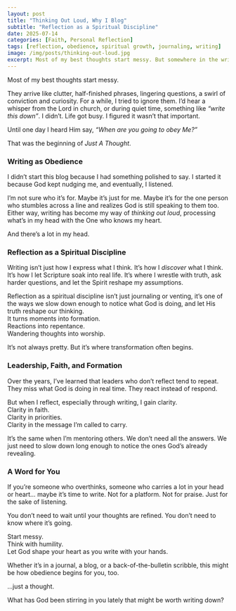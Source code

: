 ```yaml
---
layout: post
title: "Thinking Out Loud, Why I Blog"
subtitle: "Reflection as a Spiritual Discipline"
date: 2025-07-14
categories: [Faith, Personal Reflection]
tags: [reflection, obedience, spiritual growth, journaling, writing]
image: /img/posts/thinking-out-loud.jpg
excerpt: Most of my best thoughts start messy. But somewhere in the writing, I hear God’s voice. This blog isn’t about platform, it's about obedience, clarity, and growth.
---
```


Most of my best thoughts start messy.  

They arrive like clutter, half-finished phrases, lingering questions, a swirl of conviction and curiosity. For a while, I tried to ignore them. I’d hear a whisper from the Lord in church, or during quiet time, something like *“write this down”*. I didn’t. Life got busy. I figured it wasn’t that important.  

Until one day I heard Him say, *“When are you going to obey Me?”*

That was the beginning of *Just A Thought*.

### Writing as Obedience

I didn’t start this blog because I had something polished to say. I started it because God kept nudging me, and eventually, I listened.  

I’m not sure who it’s for. Maybe it’s just for me. Maybe it’s for the one person who stumbles across a line and realizes God is still speaking to them too. Either way, writing has become my way of *thinking out loud*, processing what’s in my head with the One who knows my heart.

And there’s a lot in my head.

### Reflection as a Spiritual Discipline

Writing isn’t just how I express what I think. It’s how I *discover* what I think. It’s how I let Scripture soak into real life. It’s where I wrestle with truth, ask harder questions, and let the Spirit reshape my assumptions.  

Reflection as a spiritual discipline isn’t just journaling or venting, it’s one of the ways we slow down enough to notice what God is doing, and let His truth reshape our thinking.  
It turns moments into formation.  
Reactions into repentance.  
Wandering thoughts into worship.  

It’s not always pretty. But it’s where transformation often begins.

### Leadership, Faith, and Formation

Over the years, I’ve learned that leaders who don’t reflect tend to repeat. They miss what God is doing in real time. They react instead of respond.  

But when I reflect, especially through writing, I gain clarity.  
Clarity in faith.  
Clarity in priorities.  
Clarity in the message I’m called to carry.  

It’s the same when I’m mentoring others. We don’t need all the answers. We just need to slow down long enough to notice the ones God’s already revealing.

### A Word for You

If you’re someone who overthinks, someone who carries a lot in your head or heart… maybe it’s time to write. Not for a platform. Not for praise. Just for the sake of listening.

You don’t need to wait until your thoughts are refined. You don’t need to know where it’s going.  

Start messy.  
Think with humility.  
Let God shape your heart as you write with your hands.

Whether it’s in a journal, a blog, or a back-of-the-bulletin scribble, this might be how obedience begins for you, too.

…just a thought.


What has God been stirring in you lately that might be worth writing down?
